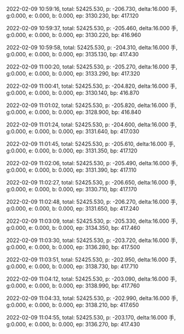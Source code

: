 2022-02-09 10:59:16, total: 52425.530, p: -206.730, delta:16.000 手, g:0.000, e: 0.000, b: 0.000, ep: 3130.230, bp: 417.120

2022-02-09 10:59:37, total: 52425.530, p: -205.460, delta:16.000 手, g:0.000, e: 0.000, b: 0.000, ep: 3130.220, bp: 416.960

2022-02-09 10:59:58, total: 52425.530, p: -204.310, delta:16.000 手, g:0.000, e: 0.000, b: 0.000, ep: 3135.130, bp: 417.430

2022-02-09 11:00:20, total: 52425.530, p: -205.270, delta:16.000 手, g:0.000, e: 0.000, b: 0.000, ep: 3133.290, bp: 417.320

2022-02-09 11:00:41, total: 52425.530, p: -204.820, delta:16.000 手, g:0.000, e: 0.000, b: 0.000, ep: 3130.140, bp: 416.870

2022-02-09 11:01:02, total: 52425.530, p: -205.820, delta:16.000 手, g:0.000, e: 0.000, b: 0.000, ep: 3128.900, bp: 416.840

2022-02-09 11:01:24, total: 52425.530, p: -204.600, delta:16.000 手, g:0.000, e: 0.000, b: 0.000, ep: 3131.640, bp: 417.030

2022-02-09 11:01:45, total: 52425.530, p: -205.610, delta:16.000 手, g:0.000, e: 0.000, b: 0.000, ep: 3131.350, bp: 417.120

2022-02-09 11:02:06, total: 52425.530, p: -205.490, delta:16.000 手, g:0.000, e: 0.000, b: 0.000, ep: 3131.390, bp: 417.110

2022-02-09 11:02:27, total: 52425.530, p: -206.650, delta:16.000 手, g:0.000, e: 0.000, b: 0.000, ep: 3130.710, bp: 417.170

2022-02-09 11:02:48, total: 52425.530, p: -206.270, delta:16.000 手, g:0.000, e: 0.000, b: 0.000, ep: 3131.650, bp: 417.240

2022-02-09 11:03:09, total: 52425.530, p: -205.330, delta:16.000 手, g:0.000, e: 0.000, b: 0.000, ep: 3134.350, bp: 417.460

2022-02-09 11:03:30, total: 52425.530, p: -203.720, delta:16.000 手, g:0.000, e: 0.000, b: 0.000, ep: 3136.280, bp: 417.500

2022-02-09 11:03:51, total: 52425.530, p: -202.950, delta:16.000 手, g:0.000, e: 0.000, b: 0.000, ep: 3138.730, bp: 417.710

2022-02-09 11:04:12, total: 52425.530, p: -203.090, delta:16.000 手, g:0.000, e: 0.000, b: 0.000, ep: 3138.990, bp: 417.760

2022-02-09 11:04:33, total: 52425.530, p: -202.990, delta:16.000 手, g:0.000, e: 0.000, b: 0.000, ep: 3138.210, bp: 417.650

2022-02-09 11:04:55, total: 52425.530, p: -203.170, delta:16.000 手, g:0.000, e: 0.000, b: 0.000, ep: 3136.270, bp: 417.430